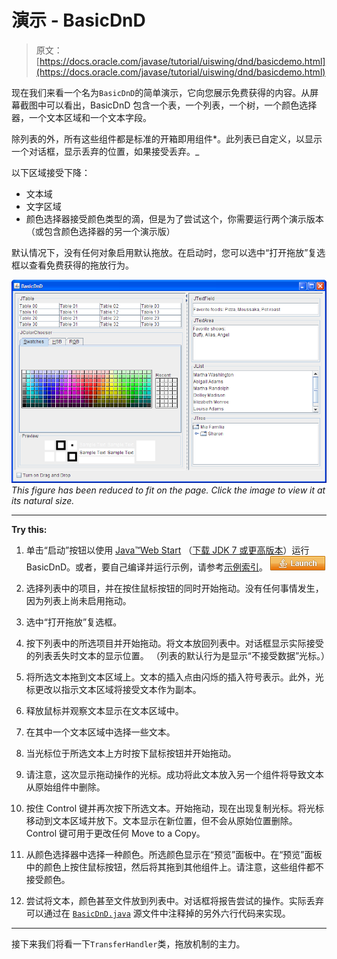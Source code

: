 # 演示 - BasicDnD

> 原文： [https://docs.oracle.com/javase/tutorial/uiswing/dnd/basicdemo.html](https://docs.oracle.com/javase/tutorial/uiswing/dnd/basicdemo.html)

现在我们来看一个名为`BasicDnD`的简单演示，它向您展示免费获得的内容。从屏幕截图中可以看出，BasicDnD 包含一个表，一个列表，一个树，一个颜色选择器，一个文本区域和一个文本字段。

除列表的外，所有这些组件都是标准的开箱即用组件*。此列表已自定义，以显示一个对话框，显示丢弃的位置，如果接受丢弃。_

以下区域接受下降：

*   文本域
*   文字区域
*   颜色选择器接受颜色类型的滴，但是为了尝试这个，你需要运行两个演示版本（或包含颜色选择器的另一个演示版）

默认情况下，没有任何对象启用默认拖放。在启动时，您可以选中“打开拖放”复选框以查看免费获得的拖放行为。

[![Basic Drag and Drop behavior](img/29db0e1f94d1634663d7a4ff455597b8.jpg)](https://docs.oracle.com/javase/tutorial/figures/uiswing/dnd/BasicDND.png)
_This figure has been reduced to fit on the page.
Click the image to view it at its natural size._

* * *

**Try this:** 

1.  单击“启动”按钮以使用 [Java™Web Start](http://www.oracle.com/technetwork/java/javase/javawebstart/index.html) （[下载 JDK 7 或更高版本](http://www.oracle.com/technetwork/java/javase/downloads/index.html)）运行 BasicDnD。或者，要自己编译并运行示例，请参考[示例索引](../examples/dnd/index.html#BasicDnD)。 [![Launches the BasicDnD example](img/4707a69a17729d71c56b2bdbbb4cc61c.jpg)](https://docs.oracle.com/javase/tutorialJWS/samples/uiswing/BasicDnDProject/BasicDnD.jnlp) 

2.  选择列表中的项目，并在按住鼠标按钮的同时开始拖动。没有任何事情发生，因为列表上尚未启用拖动。
3.  选中“打开拖放”复选框。
4.  按下列表中的所选项目并开始拖动。将文本放回列表中。对话框显示实际接受的列表丢失时文本的显示位置。 （列表的默认行为是显示“不接受数据”光标。）
5.  将所选文本拖到文本区域上。文本的插入点由闪烁的插入符号表示。此外，光标更改以指示文本区域将接受文本作为副本。
6.  释放鼠标并观察文本显示在文本区域中。
7.  在其中一个文本区域中选择一些文本。
8.  当光标位于所选文本上方时按下鼠标按钮并开始拖动。
9.  请注意，这次显示拖动操作的光标。成功将此文本放入另一个组件将导致文本从原始组件中删除。
10.  按住 Control 键并再次按下所选文本。开始拖动，现在出现复制光标。将光标移动到文本区域并放下。文本显示在新位置，但不会从原始位置删除。 Control 键可用于更改任何 Move to a Copy。
11.  从颜色选择器中选择一种颜色。所选颜色显示在“预览”面板中。在“预览”面板中的颜色上按住鼠标按钮，然后将其拖到其他组件上。请注意，这些组件都不接受颜色。
12.  尝试将文本，颜色甚至文件放到列表中。对话框将报告尝试的操作。实际丢弃可以通过在 [`BasicDnD.java`](../examples/dnd/BasicDnDProject/src/dnd/BasicDnD.java ) 源文件中注释掉的另外六行代码来实现。

* * *

接下来我们将看一下`TransferHandler`类，拖放机制的主力。